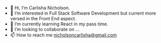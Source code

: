 - 👋 Hi, I’m Carlisha Nicholson.
- 👀 I’m interested in Full Stack Software Development but current more versed in the Front End aspect.
- 🌱 I’m currently learning React in my pass time.
- 💞️ I’m looking to collaborate on ...
- 📫 How to reach me nicholsoncarlisha@gmail.com

<!---
Sydonnah/Sydonnah is a ✨ special ✨ repository because its `README.md` (this file) appears on your GitHub profile.
You can click the Preview link to take a look at your changes.
--->
